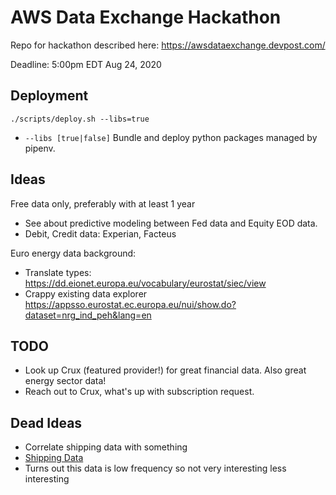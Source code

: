 

# AWS Data Exchange Hackathon 
Repo for hackathon described here:
https://awsdataexchange.devpost.com/

Deadline: 5:00pm EDT Aug 24, 2020

## Deployment 
`./scripts/deploy.sh --libs=true`
- `--libs [true|false]` Bundle and deploy python packages managed by pipenv.

## Ideas
Free data only, preferably with at least 1 year 

- See about predictive modeling between Fed data and Equity EOD data.
- Debit, Credit data: Experian, Facteus

Euro energy data background:
- Translate types: https://dd.eionet.europa.eu/vocabulary/eurostat/siec/view
- Crappy existing data explorer https://appsso.eurostat.ec.europa.eu/nui/show.do?dataset=nrg_ind_peh&lang=en

## TODO
- Look up Crux (featured provider!) for great financial data. Also great energy sector data! 
- Reach out to Crux, what's up with subscription request.

## Dead Ideas
- Correlate shipping data with something
- [Shipping Data](https://aws.amazon.com/marketplace/pp/prodview-2yx6pwjzh23bo?qid=1595467629281&sr=0-10&ref_=srh_res_product_title)
- Turns out this data is low frequency so not very interesting less interesting

